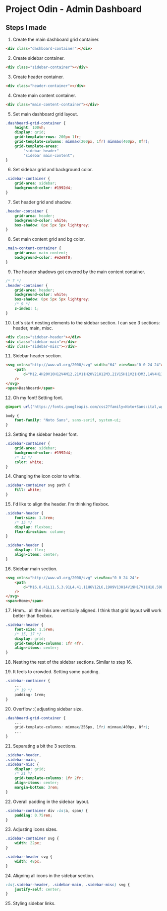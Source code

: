 # Project Odin - Admin Dashboard

## Steps I made

1. Create the main dashboard grid container.

```html
<div class="dashboard-container"></div>
```

2. Create sidebar container.

```html
<div class="sidebar-container"></div>
```

3. Create header container.

```html
<div class="header-container"></div>
```

4. Create main content container.

```html
<div class="main-content-container"></div>
```

5. Set main dashboard grid layout.

```css
.dashboard-grid-container {
    height: 100vh;
    display: grid;
    grid-template-rows: 200px 1fr;
    grid-template-columns: minmax(200px, 1fr) minmax(400px, 8fr);
    grid-template-areas:
        "sidebar header"
        "sidebar main-content";
}
```

6. Set sidebar grid and background color.

```css
.sidebar-container {
    grid-area: sidebar;
    background-color: #1992d4;
}
```

7. Set header grid and shadow.

```css
.header-container {
    grid-area: header;
    background-color: white;
    box-shadow: 0px 5px 5px lightgrey;
}
```

8. Set main content grid and bg color.

```css
.main-content-container {
    grid-area: main-content;
    background-color: #e2e8f0;
}
```

9. The header shadows got covered by the main content container.

```css
/* 7 */
.header-container {
    grid-area: header;
    background-color: white;
    box-shadow: 0px 5px 5px lightgrey;
    /* 9 */
    z-index: 1;
}
```

10. Let's start nesting elements to the sidebar section. I can see 3 sections: header, main, misc.

```html
<div class="sidebar-header"></div>
<div class="sidebar-main"></div>
<div class="sidebar-misc"></div>
```

11. Sidebar header section.

```html
<svg xmlns="http://www.w3.org/2000/svg" width="64" viewBox="0 0 24 24">
    <path
        d="M12,4H20V10H12V4M12,21V11H20V21H12M3,21V15H11V21H3M3,14V4H11V14H3M4,5V13H10V5H4M13,5V9H19V5H13M13,12V20H19V12H13M4,16V20H10V16H4Z"
    />
</svg>
<span>Dashboard</span>
```

12. Oh my font! Setting font.

```css
@import url("https://fonts.googleapis.com/css2?family=Noto+Sans:ital,wght@0,100..900;1,100..900&display=swap");

body {
    font-family: "Noto Sans", sans-serif, system-ui;
}
```

13. Setting the sidebar header font.

```css
.sidebar-container {
    grid-area: sidebar;
    background-color: #1992d4;
    /* 13 */
    color: white;
}
```

14. Changing the icon color to white.

```css
.sidebar-container svg path {
    fill: white;
}
```

15. I'd like to align the header. I'm thinking flexbox.

```css
.sidebar-header {
    font-size: 1.5rem;
    /* 15 */
    display: flexbox;
    flex-direction: column;
}

.sidebar-header {
    display: flex;
    align-items: center;
}
```

16. Sidebar main section.

```html
<svg xmlns="http://www.w3.org/2000/svg" viewBox="0 0 24 24">
    <path
        d="M16,8.41L11.5,3.91L4.41,11H6V12L6,19H9V13H14V19H17V11H18.59L17,9.41V6H16V8.41M2,12L11.5,2.5L15,6V5H18V9L21,12H18V20H13V14H10V20H5V12H2Z"
    />
</svg>
<span>Home</span>
```

17. Hmm... all the links are vertically aligned. I think that grid layout will work better than flexbox.

```css
.sidebar-header {
    font-size: 1.5rem;
    /* 15, 17 */
    display: grid;
    grid-template-columns: 1fr 4fr;
    align-items: center;
}
```

18. Nesting the rest of the sidebar sections. Similar to step 16.

19. It feels to crowded. Setting some padding.

```css
.sidebar-container {
    ...
    /* 19 */
    padding: 1rem;
}
```

20. Overflow :( adjusting sidebar size.

```css
.dashboard-grid-container {
    ...
    grid-template-columns: minmax(256px, 1fr) minmax(400px, 8fr);
    ...
}
```

21. Separating a bit the 3 sections.

```css
.sidebar-header,
.sidebar-main,
.sidebar-misc {
    display: grid;
    /* 21 */
    grid-template-columns: 1fr 2fr;
    align-items: center;
    margin-bottom: 3rem;
}
```

22. Overall padding in the sidebar layout.

```css
.sidebar-container div :is(a, span) {
    padding: 0.75rem;
}
```

23. Adjusting icons sizes.

```css
.sidebar-container svg {
    width: 22px;
}

.sidebar-header svg {
    width: 48px;
}
```

24. Aligning all icons in the sidebar section.

```css
:is(.sidebar-header, .sidebar-main, .sidebar-misc) svg {
    justify-self: center;
}
```

25. Styling sidebar links.
